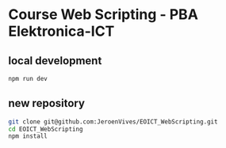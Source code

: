 # Course Web Scripting - PBA Elektronica-ICT

## local development

```bash
npm run dev
```
## new repository

```bash
git clone git@github.com:JeroenVives/EOICT_WebScripting.git
cd EOICT_WebScripting
npm install
```
